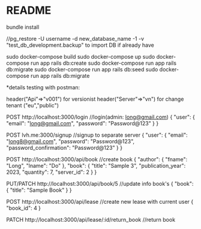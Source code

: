 # README

bundle install

//pg_restore -U username -d new_database_name -1 -v "test_db_development.backup" to import DB if already have

sudo docker-compose build
sudo docker-compose up
sudo docker-compose run app rails db:create
sudo docker-compose run app rails db:migrate
sudo docker-compose run app rails db:seed
sudo docker-compose run app rails db:migrate

*details testing with postman:

header("Api"=>"v001") for versionist
header("Server"=>"vn") for change tenant ("eu","public")

POST http://localhost:3000/login //login(admin: long@gmail.com)
{
    "user": {
        "email": "long@gmail.com",
        "password": "Password@123"
    }
}

POST lvh.me:3000/signup //signup to separate server
{
    "user": {
        "email": "long8@gmail.com",
        "password": "Password@123",
        "password_confirmation": "Password@123"
    }
}

POST http://localhost:3000/api/book //create book
{
  "author": {
    "fname": "Long",
    "lname": "Do"
  },
  "book": {
    "title": "Sample 3",
    "publication_year": 2023,
    "quantity": 7,
    "server_id": 2
  }
}

PUT/PATCH http://localhost:3000/api/book/5 //update info book's
{
  "book": {
    "title": "Sample Book"
  }
}

POST http://localhost:3000/api/lease //create new lease with current user
{
  "book_id": 4
}

PATCH http://localhost:3000/api/lease/:id/return_book //return book